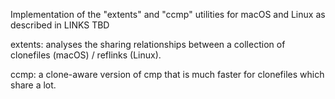 Implementation of the "extents" and "ccmp" utilities for macOS and Linux as described in LINKS TBD

extents: analyses the sharing relationships between a collection of clonefiles (macOS) / reflinks (Linux).

ccmp: a clone-aware version of cmp that is much faster for clonefiles which share a lot.
